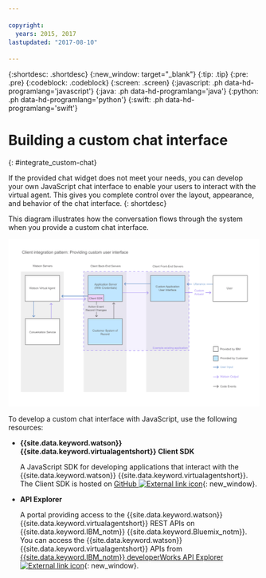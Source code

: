 ```yaml
---

copyright:
  years: 2015, 2017
lastupdated: "2017-08-10"

---
```


{:shortdesc: .shortdesc}
{:new_window: target="_blank"}
{:tip: .tip}
{:pre: .pre}
{:codeblock: .codeblock}
{:screen: .screen}
{:javascript: .ph data-hd-programlang='javascript'}
{:java: .ph data-hd-programlang='java'}
{:python: .ph data-hd-programlang='python'}
{:swift: .ph data-hd-programlang='swift'}

# Building a custom chat interface
{: #integrate_custom-chat}

If the provided chat widget does not meet your needs, you can develop your own JavaScript chat interface to enable your users to interact with the virtual agent. This gives you complete control over the layout, appearance, and behavior of the chat interface.
{: shortdesc}

This diagram illustrates how the conversation flows through the system when you provide a custom chat interface.

![Shows the IBM Chat Widget swapped out for a custom user interface.](images/custom_ui_new.png)

To develop a custom chat interface with JavaScript, use the following resources:

- **{{site.data.keyword.watson}} {{site.data.keyword.virtualagentshort}} Client SDK**

    A JavaScript SDK for developing applications that interact with the {{site.data.keyword.watson}} {{site.data.keyword.virtualagentshort}}. The Client SDK is hosted on [GitHub ![External link icon](../../icons/launch-glyph.svg "External link icon")](https://github.com/watson-virtual-agents/client-sdk){: new_window}.

- **API Explorer**

    A portal providing access to the {{site.data.keyword.watson}} {{site.data.keyword.virtualagentshort}} REST APIs on {{site.data.keyword.IBM_notm}} {{site.data.keyword.Bluemix_notm}}. You can access the {{site.data.keyword.watson}} {{site.data.keyword.virtualagentshort}} APIs from [{{site.data.keyword.IBM_notm}} developerWorks API Explorer ![External link icon](../../icons/launch-glyph.svg "External link icon")](https://developer.ibm.com/api/view/id-339:title-Watson_Virtual_Agent){: new_window}.
